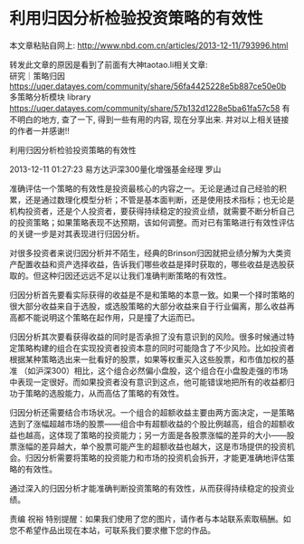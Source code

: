 # 利用归因分析检验投资策略的有效性






本文章粘贴自网上:
http://www.nbd.com.cn/articles/2013-12-11/793996.html

转发此文章的原因是看到了前面有大神taotao.li相关文章:  
研究｜策略归因 
https://uqer.datayes.com/community/share/56fa4425228e5b887ce50e0b
多策略分析模块 library 
https://uqer.datayes.com/community/share/57b132d1228e5ba61fa57c58
有不明白的地方, 查了一下, 得到一些有用的内容, 现在分享出来. 
并对以上相关链接的作者一并感谢!!

利用归因分析检验投资策略的有效性

2013-12-11 01:27:23
易方达沪深300量化增强基金经理 罗山

准确评估一个策略的有效性是投资最核心的内容之一。无论是通过自己经验的积累，还是通过数理化模型分析；不管是基本面判断，还是使用技术指标；也无论是机构投资者，还是个人投资者，要获得持续稳定的投资业绩，就需要不断分析自己的投资策略；如果策略表现不达预期，该如何调整。而对已有策略进行有效性评估的关键一步是对其表现进行归因分析。

对很多投资者来说归因分析并不陌生，经典的Brinson归因就把业绩分解为大类资产配置收益和资产选择收益，告诉我们哪些收益是择时获取的，哪些收益是选股获取的。但这种归因还远远不足以让我们准确判断策略的有效性。

归因分析首先要看实际获得的收益是不是和策略的本意一致。如果一个择时策略的很大部分收益来自于选股，或选股策略的大部分收益来自于行业偏离，那么收益再高都不能说明这个策略在起作用，只是撞了大运而已。

归因分析其次要看获得收益的同时是否承担了没有意识到的风险。很多时候通过特定策略构建的组合在实现投资者投资本意的同时可能隐含了不少风险。比如投资者根据某种策略选出来一批看好的股票，如果等权重买入这些股票，和市值加权的基准 （如沪深300）相比，这个组合必然偏小盘股，这个组合在小盘股走强的市场中表现一定很好。而如果投资者没有意识到这点，他可能错误地把所有的收益都归功于策略的选股能力，从而高估了策略的有效性。

归因分析还需要结合市场状况。一个组合的超额收益主要由两方面决定，一是策略选到了涨幅超越市场的股票——组合中有超额收益的个股比例越高，组合的超额收益也越高，这体现了策略的投资能力；另一方面是各股票涨幅的差异的大小——股票涨幅的差异越大，单个股票可能产生的超额收益也越大，这是市场提供的投资机会。归因分析需要将策略的投资能力和市场的投资机会拆开，才能更准确地评估策略的有效性。

通过深入的归因分析才能准确判断投资策略的有效性，从而获得持续稳定的投资业绩。

责编 祝裕
特别提醒：如果我们使用了您的图片，请作者与本站联系索取稿酬。如您不希望作品出现在本站，可联系我们要求撤下您的作品。



